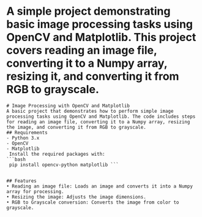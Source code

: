 # A simple project demonstrating basic image processing tasks using OpenCV and Matplotlib. This project covers reading an image file, converting it to a Numpy array, resizing it, and converting it from RGB to grayscale.

```
# Image Processing with OpenCV and Matplotlib
A basic project that demonstrates how to perform simple image processing tasks using OpenCV and Matplotlib. The code includes steps for reading an image file, converting it to a Numpy array, resizing the image, and converting it from RGB to grayscale.
## Requirements
- Python 3.x
- OpenCV
- Matplotlib
 Install the required packages with:
```bash
 pip install opencv-python matplotlib ```


## Features
• Reading an image file: Loads an image and converts it into a Numpy array for processing.
• Resizing the image: Adjusts the image dimensions.
• RGB to Grayscale conversion: Converts the image from color to grayscale.
